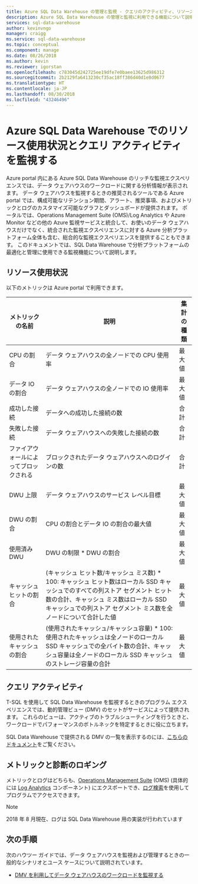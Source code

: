 ```yaml
---
title: Azure SQL Data Warehouse の管理と監視 - クエリのアクティビティ、リソースの使用状況 | Microsoft Docs
description: Azure SQL Data Warehouse の管理と監視に利用できる機能について説明します。 データ ウェアハウスのクエリ アクティビティとリソース使用状況を把握するには、Azure portal と動的管理ビュー (DMV) を使用します。
services: sql-data-warehouse
author: kevinvngo
manager: craigg
ms.service: sql-data-warehouse
ms.topic: conceptual
ms.component: manage
ms.date: 08/26/2018
ms.author: kevin
ms.reviewer: igorstan
ms.openlocfilehash: c783045d242725ee19dfe7e0baee13625d986312
ms.sourcegitcommit: 2b2129fa6413230cf35ac18ff386d40d1e8d0677
ms.translationtype: HT
ms.contentlocale: ja-JP
ms.lasthandoff: 08/30/2018
ms.locfileid: "43246496"
---
```

# <a name="monitoring-resource-utilization-and-query-activity-in-azure-sql-data-warehouse"></a>Azure SQL Data Warehouse でのリソース使用状況とクエリ アクティビティを監視する
Azure portal 内にある Azure SQL Data Warehouse のリッチな監視エクスペリエンスでは、データ ウェアハウスのワークロードに関する分析情報が表示されます。 データ ウェアハウスを監視するときの推奨されるツールである Azure portal では、構成可能なリテンション期間、アラート、推奨事項、およびメトリックとログのカスタマイズ可能なグラフとダッシュボードが提供されます。 ポータルでは、Operations Management Suite (OMS)/Log Analytics や Azure Monitor などの他の Azure 監視サービスと統合して、お使いのデータ ウェアハウスだけでなく、統合された監視エクスペリエンスに対する Azure 分析プラットフォーム全体も含む、総合的な監視エクスペリエンスを提供することもできます。 このドキュメントでは、SQL Data Warehouse で分析プラットフォームの最適化と管理に使用できる監視機能について説明します。 

## <a name="resource-utilization"></a>リソース使用状況 
以下のメトリックは Azure portal で利用できます。

| メトリックの名前                           | 説明     | 集計の種類 |
| --------------------------------------- | ---------------- | --------------------------------------- |
| CPU の割合                          | データ ウェアハウスの全ノードでの CPU 使用率 | 最大値      |
| データ IO の割合                      | データ ウェアハウスの全ノードでの IO 使用率 | 最大値   |
| 成功した接続                  | データへの成功した接続の数 | 合計            |
| 失敗した接続                      | データ ウェアハウスへの失敗した接続の数 | 合計            |
| ファイアウォールによってブロックされる                     | ブロックされたデータ ウェアハウスへのログインの数 | 合計            |
| DWU 上限                              | データ ウェアハウスのサービス レベル目標 | 最大値   |
| DWU の割合                          | CPU の割合とデータ IO の割合の最大値 | 最大値   |
| 使用済み DWU                                | DWU の制限 * DWU の割合 | 最大値   |
| キャッシュ ヒットの割合 | (キャッシュ ヒット数/キャッシュ ミス数) * 100: キャッシュ ヒット数はローカル SSD キャッシュでのすべての列ストア セグメント ヒット数の合計、キャッシュ ミス数はローカル SSD キャッシュでの列ストア セグメント ミス数を全ノードについて合計した値 | 最大値 |
| 使用されたキャッシュの割合 | (使用されたキャッシュ/キャッシュ容量) * 100: 使用されたキャッシュは全ノードのローカル SSD キャッシュでの全バイト数の合計、キャッシュ容量は全ノードのローカル SSD キャッシュのストレージ容量の合計 | 最大値 |

## <a name="query-activity"></a>クエリ アクティビティ
T-SQL を使用して SQL Data Warehouse を監視するときのプログラム エクスペリエンスでは、動的管理ビュー (DMV) のセットがサービスによって提供されます。 これらのビューは、アクティブのトラブルシューティングを行うときと、ワークロードでパフォーマンスのボトルネックを特定するときに役に立ちます。

SQL Data Warehouse で提供される DMV の一覧を表示するのには、[こちらのドキュメント](https://docs.microsoft.com/azure/sql-data-warehouse/sql-data-warehouse-reference-tsql-system-views#sql-data-warehouse-dynamic-management-views-dmvs)をご覧ください。 

## <a name="metrics-and-diagnostics-logging"></a>メトリックと診断のロギング
メトリックとログはどちらも、[Operations Management Suite](https://azure.microsoft.com/resources/videos/operations-management-suite-oms-overview/) (OMS) (具体的には [Log Analytics](https://docs.microsoft.com/azure/log-analytics/log-analytics-overview) コンポーネント) にエクスポートでき、[ログ検索](https://docs.microsoft.com/azure/log-analytics/log-analytics-tutorial-viewdata)を使用してプログラムでアクセスできます。


> [!NOTE]
> 2018 年 8 月現在、ログは SQL Data Warehouse 用の実装が行われています

## <a name="next-steps"></a>次の手順
次のハウツー ガイドでは、データ ウェアハウスを監視および管理するときの一般的なシナリオとユース ケースについて説明されています。

- [DMV を利用してデータ ウェアハウスのワークロードを監視する](https://docs.microsoft.com/azure/sql-data-warehouse/sql-data-warehouse-manage-monitor)

